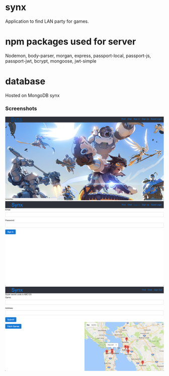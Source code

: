 # synx
Application to find LAN party for games.


# npm packages used for server
Nodemon, body-parser, morgan, express, passport-local, passport-js, passport-jwt, bcrypt, mongoose, jwt-simple

# database
Hosted on MongoDB synx


### Screenshots
![alt text](img/home.png)
![alt text](img/login.png)
![alt text](img/action.png)
